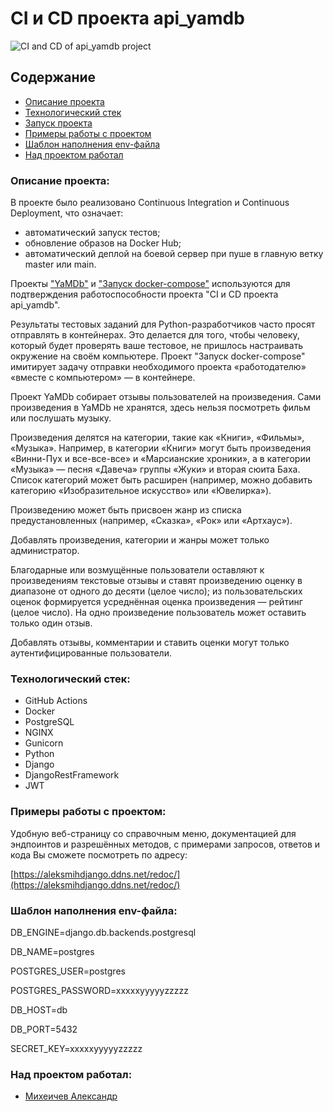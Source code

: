 # CI и CD проекта api_yamdb

![CI and CD of api_yamdb project](https://github.com/aleksandr-miheichev/yamdb_final/actions/workflows/yamdb_workflow.yml/badge.svg)

## Содержание
- [Описание проекта](#Описание-проекта)
- [Технологический стек](#Технологический-стек)
- [Запуск проекта](#Запуск-проекта)
- [Примеры работы с проектом](#Примеры-работы-с-проектом)
- [Шаблон наполнения env-файла](#Шаблон-наполнения-env-файла)
- [Над проектом работал](#Над-проектом-работал)

### Описание проекта:

В проекте было реализовано Continuous Integration и Continuous Deployment, что 
означает:
- автоматический запуск тестов;
- обновление образов на Docker Hub;
- автоматический деплой на боевой сервер при пуше в главную ветку master или 
main.

Проекты ["YaMDb"](https://github.com/aleksandr-miheichev/infra_sp2) и 
["Запуск docker-compose"](https://github.com/aleksandr-miheichev/infra_sp2) 
используются для подтверждения работоспособности проекта "CI и CD проекта 
api_yamdb".

Результаты тестовых заданий для Python-разработчиков часто просят отправлять в 
контейнерах. Это делается для того, чтобы человеку, который будет проверять 
ваше тестовое, не пришлось настраивать окружение на своём компьютере. Проект 
"Запуск docker-compose" имитирует задачу отправки необходимого проекта 
«работодателю» «вместе с компьютером» — в контейнере. 

Проект YaMDb собирает отзывы пользователей на произведения. Сами произведения в
YaMDb не хранятся, здесь нельзя посмотреть фильм или послушать музыку.

Произведения делятся на категории, такие как «Книги», «Фильмы», «Музыка». 
Например, в категории «Книги» могут быть произведения «Винни-Пух и все-все-все» 
и «Марсианские хроники», а в категории «Музыка» — песня «Давеча» группы «Жуки» 
и вторая сюита Баха. Список категорий может быть расширен (например, можно 
добавить категорию «Изобразительное искусство» или «Ювелирка»).

Произведению может быть присвоен жанр из списка предустановленных (например, 
«Сказка», «Рок» или «Артхаус»).

Добавлять произведения, категории и жанры может только администратор.

Благодарные или возмущённые пользователи оставляют к произведениям текстовые 
отзывы и ставят произведению оценку в диапазоне от одного до десяти (целое 
число); из пользовательских оценок формируется усреднённая оценка произведения 
— рейтинг (целое число). На одно произведение пользователь может оставить 
только один отзыв.

Добавлять отзывы, комментарии и ставить оценки могут только аутентифицированные 
пользователи.

### Технологический стек:

- GitHub Actions
- Docker
- PostgreSQL
- NGINX
- Gunicorn
- Python
- Django
- DjangoRestFramework
- JWT

### Примеры работы с проектом:

Удобную веб-страницу со справочным меню, документацией для эндпоинтов и 
разрешённых методов, с примерами запросов, ответов и кода Вы сможете посмотреть 
по адресу:

[https://aleksmihdjango.ddns.net/redoc/](https://aleksmihdjango.ddns.net/redoc/)

### Шаблон наполнения env-файла:

DB_ENGINE=django.db.backends.postgresql

DB_NAME=postgres

POSTGRES_USER=postgres

POSTGRES_PASSWORD=xxxxxyyyyyzzzzz

DB_HOST=db

DB_PORT=5432

SECRET_KEY=xxxxxyyyyyzzzzz

### Над проектом работал:
- [Михеичев Александр](https://github.com/aleksandr-miheichev)


